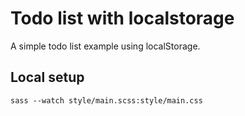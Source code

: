 # Todo list with localstorage

A simple todo list example using localStorage.

## Local setup

`sass --watch style/main.scss:style/main.css`

